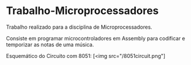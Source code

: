 # Trabalho-Microprocessadores
Trabalho realizado para a disciplina de Microprocessadores.

Consiste em programar microcontroladores em Assembly para codificar e temporizar as notas de uma música.

Esquemático do Circuito com 8051:
[<img src="/8051circuit.png"]
